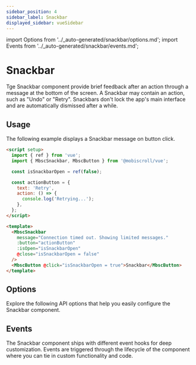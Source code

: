 ```yaml
---
sidebar_position: 4
sidebar_label: Snackbar
displayed_sidebar: vueSidebar
---
```


import Options from '../\_auto-generated/snackbar/options.md';
import Events from '../\_auto-generated/snackbar/events.md';

# Snackbar

Tge Snackbar component provide brief feedback after an action through a message at the bottom of the screen.
A Snackbar may contain an action, such as "Undo" or "Retry".
Snackbars don't lock the app's main interface and are automatically dismissed after a while.

## Usage

The following example displays a Snackbar message on button click.

```html
<script setup>
  import { ref } from 'vue';
  import { MbscSnackbar, MbscButton } from '@mobiscroll/vue';

  const isSnackbarOpen = ref(false);

  const actionButton = {
    text: 'Retry',
    action: () => {
      console.log('Retrying...');
    },
  };
</script>

<template>
  <MbscSnackbar
    message="Connection timed out. Showing limited messages."
    :button="actionButton"
    :isOpen="isSnackbarOpen"
    @close="isSnackbarOpen = false"
  />
  <MbscButton @click="isSnackbarOpen = true">Snackbar</MbscButton>
</template>
```

<div className="option-list">

## Options
Explore the following API options that help you easily configure the Snackbar component.

<Options />

## Events
The Snackbar component ships with different event hooks for deep customization. Events are triggered through the lifecycle of the component where you can tie in custom functionality and code.

<Events />

</div>
